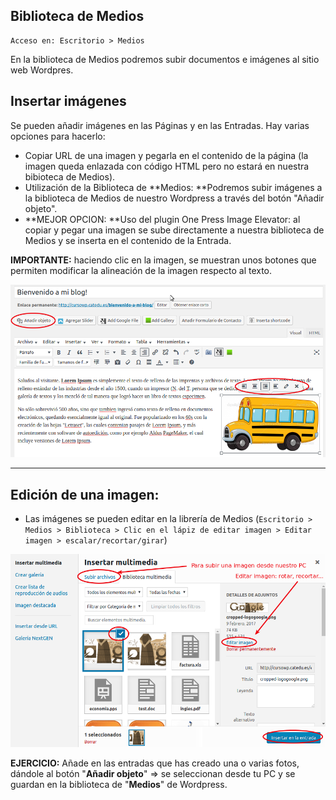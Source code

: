 ## Biblioteca de Medios

```
Acceso en: Escritorio > Medios
```

En la biblioteca de Medios podremos subir documentos e imágenes al sitio web Wordpres.

## Insertar imágenes

Se pueden añadir imágenes en las Páginas y en las Entradas. Hay varias opciones para hacerlo:

* Copiar URL de una imagen y pegarla en el contenido de la página \(la imagen queda enlazada con código HTML pero no estará en nuestra bibioteca de Medios\).
* Utilización de la Biblioteca de **Medios: **Podremos subir imágenes a la biblioteca de Medios de nuestro Wordpress a través del botón "Añadir objeto".
* **MEJOR OPCION: **Uso del plugin One Press Image Elevator: al copiar y pegar una imagen se sube directamente a nuestra biblioteca de Medios y se inserta en el contenido de la Entrada.

**IMPORTANTE:** haciendo clic en la imagen, se muestran unos botones que permiten modificar la alineación de la imagen respecto al texto.

![](/assets/insertar_imagen.png)

---

## Edición de una imagen:

* Las imágenes se pueden editar en la librería de Medios \(`Escritorio > Medios > Biblioteca > Clic en el lápiz de editar imagen > Editar imagen > escalar/recortar/girar`\)

![](/assets/medios.png)

**EJERCICIO:** Añade en las entradas que has creado una o varias fotos, dándole al botón "**Añadir objeto**" =&gt; se seleccionan desde tu PC y se guardan en la biblioteca de "**Medios**" de Wordpress.

